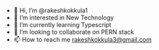 - 👋 Hi, I’m @rakeshkokkula1
- 👀 I’m interested in New Technology
- 🌱 I’m currently learning Typescript
- 💞️ I’m looking to collaborate on PERN stack
- 📫 How to reach me rakeshkokkula3@gmail.com

<!---
rakeshkokkula1/rakeshkokkula1 is a ✨ special ✨ repository because its `README.md` (this file) appears on your GitHub profile.
You can click the Preview link to take a look at your changes.
--->
